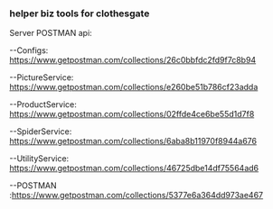 ### helper biz tools for clothesgate 


Server POSTMAN api:

--Configs: https://www.getpostman.com/collections/26c0bbfdc2fd9f7c8b94

--PictureService: https://www.getpostman.com/collections/e260be51b786cf23adda

--ProductService: https://www.getpostman.com/collections/02ffde4ce6be55d1d7f8

--SpiderService: https://www.getpostman.com/collections/6aba8b11970f8944a676

--UtilityService: https://www.getpostman.com/collections/46725dbe14df75564ad6

--POSTMAN :https://www.getpostman.com/collections/5377e6a364dd973ae467
